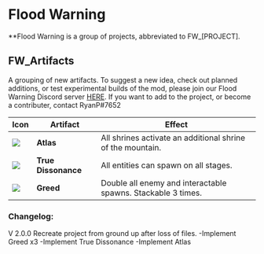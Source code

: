 # Flood Warning

**Flood Warning is a group of projects, abbreviated to FW_[PROJECT].

## FW_Artifacts
A grouping of new artifacts.
To suggest a new idea, check out planned additions, or test experimental builds of the mod, please join our Flood Warning Discord server [HERE](https://discord.gg/TkKUkyq).
If you want to add to the project, or become a contributer, contact RyanP#7652

| Icon | Artifact | Effect |
|:-|-|------|
|![](https://cdn.discordapp.com/attachments/958248412833263617/958251915748192267/AtlasSelected.png) | **Atlas** | All shrines activate an additional shrine of the mountain. |
|![](https://cdn.discordapp.com/attachments/958248412833263617/958248787753730078/TrueDissonanceSelected.png) | **True Dissonance**| All entities can spawn on all stages. |
|![](https://cdn.discordapp.com/attachments/958248412833263617/958253819144306688/GreedSelected.png) | **Greed**| Double all enemy and interactable spawns. Stackable 3 times. |



### Changelog:

V 2.0.0
Recreate project from ground up after loss of files.
-Implement Greed x3
-Implement True Dissonance
-Implement Atlas